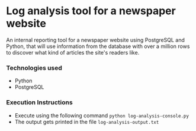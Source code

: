 # Log analysis tool for a newspaper website
An internal reporting tool for a newspaper website using PostgreSQL and Python, that will use information from the database with over a million rows to discover what kind of articles the site's readers like.

### Technologies used
- Python
- PostgreSQL

### Execution Instructions
- Execute using the following command
`python log-analysis-console.py`
- The output gets printed in the file
`log-analysis-output.txt`


